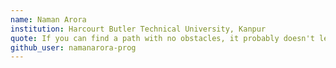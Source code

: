 ```yaml
---
name: Naman Arora
institution: Harcourt Butler Technical University, Kanpur
quote: If you can find a path with no obstacles, it probably doesn't lead anywhere.
github_user: namanarora-prog
---
```

